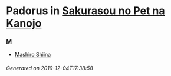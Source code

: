 # Padorus in [Sakurasou no Pet na Kanojo](https://myanimelist.net/manga/30051/Sakurasou_no_Pet_na_Kanojo)

### M
* [Mashiro Shiina](https://github.com/shadow578/Project-Padoru/blob/master/table-of-contents/characters/MashiroShiina.md)

###### Generated on 2019-12-04T17:38:58
